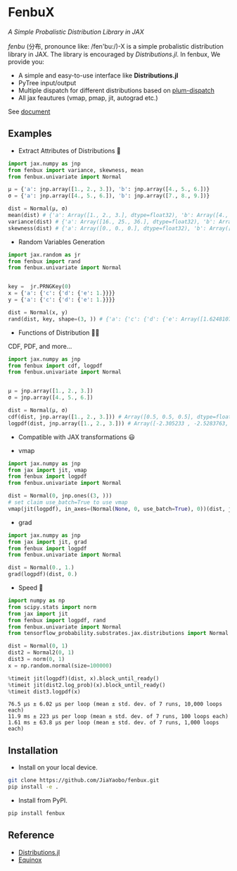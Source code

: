 # FenbuX

*A Simple Probalistic Distribution Library in JAX*

*fenbu* (分布, pronounce like: /fen'bu:/)-X is a simple probalistic distribution library in JAX. The library is encouraged by *Distributions.jl*. In fenbux, We provide you:

* A simple and easy-to-use interface like **Distributions.jl**
* PyTree input/output
* Multiple dispatch for different distributions based on [plum-dispatch](https://github.com/beartype/plum)
* All jax feautures (vmap, pmap, jit, autograd etc.)

See [document](https://jiayaobo.github.io/fenbux/)

## Examples

* Extract Attributes of Distributions 🤔

```python
import jax.numpy as jnp
from fenbux import variance, skewness, mean
from fenbux.univariate import Normal

μ = {'a': jnp.array([1., 2., 3.]), 'b': jnp.array([4., 5., 6.])} 
σ = {'a': jnp.array([4., 5., 6.]), 'b': jnp.array([7., 8., 9.])}

dist = Normal(μ, σ)
mean(dist) # {'a': Array([1., 2., 3.], dtype=float32), 'b': Array([4., 5., 6.], dtype=float32)}
variance(dist) # {'a': Array([16., 25., 36.], dtype=float32), 'b': Array([49., 64., 81.], dtype=float32)}
skewness(dist) # {'a': Array([0., 0., 0.], dtype=float32), 'b': Array([0., 0., 0.], dtype=float32)}
```

* Random Variables Generation

```python
import jax.random as jr
from fenbux import rand
from fenbux.univariate import Normal


key =  jr.PRNGKey(0)
x = {'a': {'c': {'d': {'e': 1.}}}}
y = {'a': {'c': {'d': {'e': 1.}}}}

dist = Normal(x, y)
rand(dist, key, shape=(3, )) # {'a': {'c': {'d': {'e': Array([1.6248107 , 0.69599575, 0.10169095], dtype=float32)}}}}
```

* Functions of Distribution 👩‍🎓

CDF, PDF, and more...

```python
import jax.numpy as jnp
from fenbux import cdf, logpdf
from fenbux.univariate import Normal


μ = jnp.array([1., 2., 3.])
σ = jnp.array([4., 5., 6.])

dist = Normal(μ, σ)
cdf(dist, jnp.array([1., 2., 3.])) # Array([0.5, 0.5, 0.5], dtype=float32)
logpdf(dist, jnp.array([1., 2., 3.])) # Array([-2.305233 , -2.5283763, -2.7106981], dtype=float32)
```

* Compatible with JAX transformations 😃

- vmap

```python
import jax.numpy as jnp
from jax import jit, vmap
from fenbux import logpdf
from fenbux.univariate import Normal

dist = Normal(0, jnp.ones((3, )))
# set claim use_batch=True to use vmap
vmap(jit(logpdf), in_axes=(Normal(None, 0, use_batch=True), 0))(dist, jnp.zeros((3, )))
```

- grad

```python
import jax.numpy as jnp
from jax import jit, grad
from fenbux import logpdf
from fenbux.univariate import Normal

dist = Normal(0., 1.)
grad(logpdf)(dist, 0.)
```

* Speed 🔦
  
```python
import numpy as np
from scipy.stats import norm
from jax import jit
from fenbux import logpdf, rand
from fenbux.univariate import Normal
from tensorflow_probability.substrates.jax.distributions import Normal as Normal2

dist = Normal(0, 1)
dist2 = Normal2(0, 1)
dist3 = norm(0, 1)
x = np.random.normal(size=100000)

%timeit jit(logpdf)(dist, x).block_until_ready()
%timeit jit(dist2.log_prob)(x).block_until_ready()
%timeit dist3.logpdf(x)
```

```
76.5 µs ± 6.02 µs per loop (mean ± std. dev. of 7 runs, 10,000 loops each)
11.9 ms ± 223 µs per loop (mean ± std. dev. of 7 runs, 100 loops each)
1.61 ms ± 63.8 µs per loop (mean ± std. dev. of 7 runs, 1,000 loops each)
```

## Installation

* Install on your local device.

```bash
git clone https://github.com/JiaYaobo/fenbux.git
pip install -e .
```

* Install from PyPI.

```bash
pip install fenbux
```

## Reference

* [Distributions.jl](https://github.com/JuliaStats/Distributions.jl)
* [Equinox](https://github.com/patrick-kidger/equinox)
